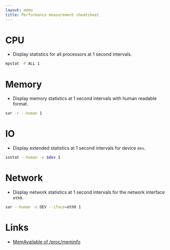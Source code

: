 ```yaml
---
layout: memo
title: Performance measurement cheatsheet
---
```


# CPU
- Display statistics for all processors at 1 second intervals.
```sh
mpstat -P ALL 1
```

# Memory
- Display memory statistics at 1 second intervals with human readable format.
```sh
sar -r --human 1
```

# IO
- Display extended statistics at 1 second intervals for device `dev`.
```sh
iostat --human -x $dev 1
```

# Network
- Display network statistics at 1 second intervals for the network interface `eth0`.
```sh
sar --human -n DEV --iface=eth0 1
```

# Links
- [MemAvailable of /proc/meminfo](https://git.kernel.org/pub/scm/linux/kernel/git/torvalds/linux.git/commit/?id=34e431b0ae398fc54ea69ff85ec700722c9da773)
